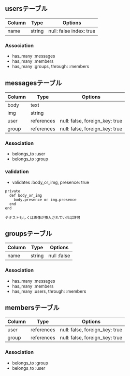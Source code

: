 ## usersテーブル

|Column|Type|Options|
|------|----|-------|
|name|string|null: false index: true|

### Association
- has_many :messages
- has_many :members
- has_many :groups, through: :members

## messagesテーブル

|Column|Type|Options|
|------|----|-------|
|body|text||
|img|string||
|user|references|null: false, foreign_key: true|
|group|references|null: false, foreign_key: true|

### Association
- belongs_to :user
- belongs_to :group

### validation
- validates :body_or_img, presence: true

```
private
  def body_or_img
    body.presence or img.presence
  end
end
```

`テキストもしくは画像が挿入されていれば許可`

## groupsテーブル
|Column|Type|Options|
|------|----|-------|
|name|string|null :false|

### Association
- has_many :messages
- has_many :members
- has_many :users, through: :members

## membersテーブル

|Column|Type|Options|
|------|----|-------|
|user|references|null: false, foreign_key: true|
|group|references|null: false, foreign_key: true|

### Association
- belongs_to :group
- belongs_to :user